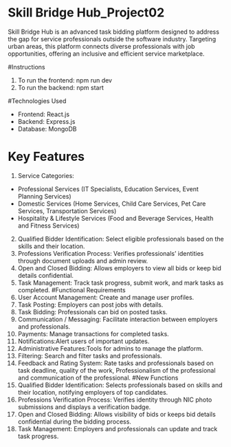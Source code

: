 # Skill Bridge Hub_Project02
 Skill Bridge Hub is an advanced task bidding platform designed to address the gap for service professionals outside the software industry. Targeting urban areas, this platform connects diverse professionals with job opportunities, offering an inclusive and efficient service marketplace.

#Instructions
 1. To run the frontend:
 npm run dev
2. To run the backend:
   npm start

#Technologies Used
- Frontend: React.js
- Backend: Express.js
- Database: MongoDB
# Key Features
1. Service Categories:
  - Professional Services (IT Specialists, Education Services, Event Planning Services)
  - Domestic Services (Home Services, Child Care Services, Pet Care Services, Transportation Services)
  - Hospitality & Lifestyle Services (Food and Beverage Services, Health and Fitness Services)
2. Qualified Bidder Identification: Select eligible professionals based on the skills and their location.
3. Professions Verification Process: Verifies professionals’ identities through document uploads and admin review.
4. Open and Closed Bidding: Allows employers to view all bids or keep bid details confidential.
5. Task Management: Track task progress, submit work, and mark tasks as completed.
#Functional Requirements
1. User Account Management: Create and manage user profiles.
2. Task Posting: Employers can post jobs with details.
3. Task Bidding: Professionals can bid on posted tasks.
4. Communication / Messaging: Facilitate interaction between employers and professionals.
5. Payments: Manage transactions for completed tasks.
6. Notifications:Alert users of important updates.
7. Administrative Features:Tools for admins to manage the platform.
8. Filtering: Search and filter tasks and professionals.
9. Feedback and Rating System: Rate tasks and professionals based on task deadline, quality of the work, Professionalism of the professional and communication of the professional.
#New Functions
1. Qualified Bidder Identification: Selects professionals based on skills and their location, notifying employers of top candidates.
2. Professions Verification Process: Verifies identity through NIC photo submissions and displays a verification badge.
3. Open and Closed Bidding: Allows visibility of bids or keeps bid details confidential during the bidding process.
4. Task Management: Employers and professionals can update and track task progress.

